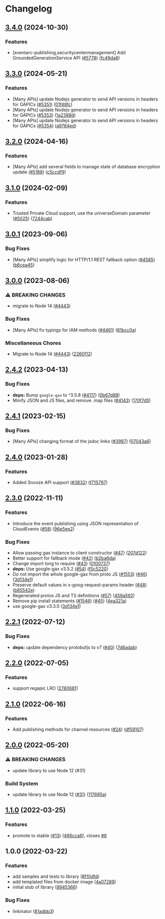 # Changelog

## [3.4.0](https://github.com/googleapis/google-cloud-node/compare/eventarc-publishing-v3.3.0...eventarc-publishing-v3.4.0) (2024-10-30)


### Features

* [eventarc-publishing,securitycentermanagement] Add GroundedGenerationService API ([#5778](https://github.com/googleapis/google-cloud-node/issues/5778)) ([fc49da8](https://github.com/googleapis/google-cloud-node/commit/fc49da87f341638232166e80adce38d8108461a9))

## [3.3.0](https://github.com/googleapis/google-cloud-node/compare/eventarc-publishing-v3.2.0...eventarc-publishing-v3.3.0) (2024-05-21)


### Features

* [Many APIs] update Nodejs generator to send API versions in headers for GAPICs ([#5351](https://github.com/googleapis/google-cloud-node/issues/5351)) ([01f48fc](https://github.com/googleapis/google-cloud-node/commit/01f48fce63ec4ddf801d59ee2b8c0db9f6fb8372))
* [Many APIs] update Nodejs generator to send API versions in headers for GAPICs ([#5353](https://github.com/googleapis/google-cloud-node/issues/5353)) ([1a2388d](https://github.com/googleapis/google-cloud-node/commit/1a2388d7096176b4155a0c4f01e15ffb8c4d5096))
* [Many APIs] update Nodejs generator to send API versions in headers for GAPICs ([#5354](https://github.com/googleapis/google-cloud-node/issues/5354)) ([a9784ed](https://github.com/googleapis/google-cloud-node/commit/a9784ed3db6ee96d171762308bbbcd57390b6866))

## [3.2.0](https://github.com/googleapis/google-cloud-node/compare/eventarc-publishing-v3.1.0...eventarc-publishing-v3.2.0) (2024-04-16)


### Features

* [Many APIs] add several fields to manage state of database encryption update ([#5188](https://github.com/googleapis/google-cloud-node/issues/5188)) ([c5ccdf9](https://github.com/googleapis/google-cloud-node/commit/c5ccdf93641e7bb6d0e5c636168fad0feafab6e3))

## [3.1.0](https://github.com/googleapis/google-cloud-node/compare/eventarc-publishing-v3.0.1...eventarc-publishing-v3.1.0) (2024-02-09)


### Features

* Trusted Private Cloud support, use the universeDomain parameter  ([#5025](https://github.com/googleapis/google-cloud-node/issues/5025)) ([7244cab](https://github.com/googleapis/google-cloud-node/commit/7244cab107973bef57c5ea84ae77c51718126822))

## [3.0.1](https://github.com/googleapis/google-cloud-node/compare/eventarc-publishing-v3.0.0...eventarc-publishing-v3.0.1) (2023-09-06)


### Bug Fixes

* [Many APIs] simplify logic for HTTP/1.1 REST fallback option ([#4585](https://github.com/googleapis/google-cloud-node/issues/4585)) ([b6cea45](https://github.com/googleapis/google-cloud-node/commit/b6cea45d03faaa7bd6e5daa36ebd0063a1e1f251))

## [3.0.0](https://github.com/googleapis/google-cloud-node/compare/eventarc-publishing-v2.4.2...eventarc-publishing-v3.0.0) (2023-08-06)


### ⚠ BREAKING CHANGES

* migrate to Node 14 ([#4443](https://github.com/googleapis/google-cloud-node/issues/4443))

### Bug Fixes

* [Many APIs] fix typings for IAM methods ([#4461](https://github.com/googleapis/google-cloud-node/issues/4461)) ([61bcc0a](https://github.com/googleapis/google-cloud-node/commit/61bcc0a89c70cf1037299eecd72aef9c98c2e666))


### Miscellaneous Chores

* Migrate to Node 14 ([#4443](https://github.com/googleapis/google-cloud-node/issues/4443)) ([2260f12](https://github.com/googleapis/google-cloud-node/commit/2260f12543d171bda95345e53475f5f0fdc45770))

## [2.4.2](https://github.com/googleapis/google-cloud-node/compare/eventarc-publishing-v2.4.1...eventarc-publishing-v2.4.2) (2023-04-13)


### Bug Fixes

* **deps:** Bump `google-gax` to ^3.5.8 ([#4117](https://github.com/googleapis/google-cloud-node/issues/4117)) ([0b67d88](https://github.com/googleapis/google-cloud-node/commit/0b67d883963643ce1b4f6d2ccd3e8d37adf6e029))
* Minify JSON and JS files, and remove .map files ([#4143](https://github.com/googleapis/google-cloud-node/issues/4143)) ([170f7d5](https://github.com/googleapis/google-cloud-node/commit/170f7d57b8fd344d182a8e758867b8124722eebc))

## [2.4.1](https://github.com/googleapis/google-cloud-node/compare/eventarc-publishing-v2.4.0...eventarc-publishing-v2.4.1) (2023-02-15)


### Bug Fixes

* [Many APIs] changing format of the jsdoc links ([#3987](https://github.com/googleapis/google-cloud-node/issues/3987)) ([07043a6](https://github.com/googleapis/google-cloud-node/commit/07043a629545ad418f33f90f9f96147a136e1728))

## [2.4.0](https://github.com/googleapis/google-cloud-node/compare/eventarc-publishing-v2.3.0...eventarc-publishing-v2.4.0) (2023-01-28)


### Features

* Added Snooze API support ([#3832](https://github.com/googleapis/google-cloud-node/issues/3832)) ([f715797](https://github.com/googleapis/google-cloud-node/commit/f715797a46cdd2bf4dffc1a82378986941fd6d79))

## [2.3.0](https://github.com/googleapis/nodejs-eventarc-publishing/compare/v2.2.1...v2.3.0) (2022-11-11)


### Features

* Introduce the event publishing using JSON representation of CloudEvents ([#58](https://github.com/googleapis/nodejs-eventarc-publishing/issues/58)) ([96e5ee2](https://github.com/googleapis/nodejs-eventarc-publishing/commit/96e5ee250747581f1532425991eeab882b84c783))


### Bug Fixes

* Allow passing gax instance to client constructor ([#47](https://github.com/googleapis/nodejs-eventarc-publishing/issues/47)) ([207d122](https://github.com/googleapis/nodejs-eventarc-publishing/commit/207d12295f50ccf51f649cad9d602f48c31df08a))
* Better support for fallback mode ([#42](https://github.com/googleapis/nodejs-eventarc-publishing/issues/42)) ([b2ba6da](https://github.com/googleapis/nodejs-eventarc-publishing/commit/b2ba6daea6f0fa347a95cb4f8b4cd887262c61a4))
* Change import long to require ([#43](https://github.com/googleapis/nodejs-eventarc-publishing/issues/43)) ([0100737](https://github.com/googleapis/nodejs-eventarc-publishing/commit/01007371743c50830d42746c39f60971bde607f1))
* **deps:** Use google-gax v3.5.2 ([#54](https://github.com/googleapis/nodejs-eventarc-publishing/issues/54)) ([f5c5220](https://github.com/googleapis/nodejs-eventarc-publishing/commit/f5c522061cd3f9dc4718328c132cac3c16357a7e))
* Do not import the whole google-gax from proto JS ([#1553](https://github.com/googleapis/nodejs-eventarc-publishing/issues/1553)) ([#46](https://github.com/googleapis/nodejs-eventarc-publishing/issues/46)) ([3d134e1](https://github.com/googleapis/nodejs-eventarc-publishing/commit/3d134e18e9b6c929d468779cae5bd8b721be1bd2))
* Preserve default values in x-goog-request-params header ([#48](https://github.com/googleapis/nodejs-eventarc-publishing/issues/48)) ([b65542e](https://github.com/googleapis/nodejs-eventarc-publishing/commit/b65542e3650b1a948e04ab18ada4b9ba8edf3918))
* Regenerated protos JS and TS definitions ([#57](https://github.com/googleapis/nodejs-eventarc-publishing/issues/57)) ([459a592](https://github.com/googleapis/nodejs-eventarc-publishing/commit/459a592dc6148eeb6717926c8ee045497dd3d6af))
* Remove pip install statements ([#1546](https://github.com/googleapis/nodejs-eventarc-publishing/issues/1546)) ([#45](https://github.com/googleapis/nodejs-eventarc-publishing/issues/45)) ([4ea321a](https://github.com/googleapis/nodejs-eventarc-publishing/commit/4ea321aa582df03ed1a4057cbfe7096d185d5978))
* use google-gax v3.3.0 ([3d134e1](https://github.com/googleapis/nodejs-eventarc-publishing/commit/3d134e18e9b6c929d468779cae5bd8b721be1bd2))

## [2.2.1](https://github.com/googleapis/nodejs-eventarc-publishing/compare/v2.2.0...v2.2.1) (2022-07-12)


### Bug Fixes

* **deps:** update dependency protobufjs to v7 ([#40](https://github.com/googleapis/nodejs-eventarc-publishing/issues/40)) ([7d6adab](https://github.com/googleapis/nodejs-eventarc-publishing/commit/7d6adab86352feccfd4df24739f2b72fd318100e))

## [2.2.0](https://github.com/googleapis/nodejs-eventarc-publishing/compare/v2.1.0...v2.2.0) (2022-07-05)


### Features

* support regapic LRO ([2780681](https://github.com/googleapis/nodejs-eventarc-publishing/commit/27806816e26517795d4d43d87254e1b15351e428))

## [2.1.0](https://github.com/googleapis/nodejs-eventarc-publishing/compare/v2.0.0...v2.1.0) (2022-06-16)


### Features

* Add publishing methods for channel resources ([#24](https://github.com/googleapis/nodejs-eventarc-publishing/issues/24)) ([df59107](https://github.com/googleapis/nodejs-eventarc-publishing/commit/df591071fd7c3d89089b65df9a00c39bec748f5b))

## [2.0.0](https://github.com/googleapis/nodejs-eventarc-publishing/compare/v1.1.0...v2.0.0) (2022-05-20)


### ⚠ BREAKING CHANGES

* update library to use Node 12 (#31)

### Build System

* update library to use Node 12 ([#31](https://github.com/googleapis/nodejs-eventarc-publishing/issues/31)) ([117695a](https://github.com/googleapis/nodejs-eventarc-publishing/commit/117695a76a1c58c42a76672dcb5ee3c3baa8a661))

## [1.1.0](https://github.com/googleapis/nodejs-eventarc-publishing/compare/v1.0.0...v1.1.0) (2022-03-25)


### Features

* promote to stable ([#13](https://github.com/googleapis/nodejs-eventarc-publishing/issues/13)) ([466cca6](https://github.com/googleapis/nodejs-eventarc-publishing/commit/466cca61a4c645cc11cfee236ffbcf85b97a645e)), closes [#6](https://github.com/googleapis/nodejs-eventarc-publishing/issues/6)

## 1.0.0 (2022-03-22)


### Features

* add samples and tests to library ([8f10dfd](https://github.com/googleapis/nodejs-eventarc-publishing/commit/8f10dfd133b737922752d4260f9e38fdf0ffc791))
* add templated files from docker image ([4a07289](https://github.com/googleapis/nodejs-eventarc-publishing/commit/4a07289e3ee2b2ba10b46a64531e000e81205802))
* initial stub of library ([8945366](https://github.com/googleapis/nodejs-eventarc-publishing/commit/89453664665a870559a4349c77e50a3e673efe85))


### Bug Fixes

* linkinator ([81adbb3](https://github.com/googleapis/nodejs-eventarc-publishing/commit/81adbb3934cdce6987944581a20edb1cdd87327c))
